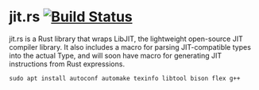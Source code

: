 jit.rs [![Build Status](https://travis-ci.org/TomBebbington/jit.rs.svg?branch=master)](https://travis-ci.org/TomBebbington/jit.rs)
======
jit.rs is a Rust library that wraps LibJIT, the lightweight open-source JIT compiler library. It also includes a macro for parsing JIT-compatible types into the actual Type, and will soon have macro for generating JIT instructions
from Rust expressions.

```
sudo apt install autoconf automake texinfo libtool bison flex g++
```